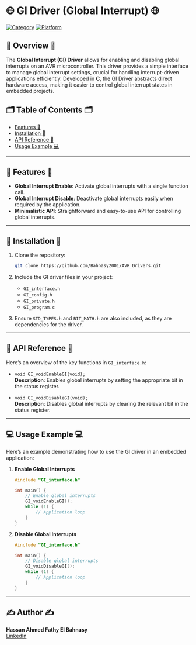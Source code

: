 # 🌐 GI Driver (Global Interrupt) 🌐

[![Category](https://img.shields.io/badge/Category-GI-blue)](#) [![Platform](https://img.shields.io/badge/Platform-ATmega32-orange)](#)

## 🚀 Overview 🚀
The **Global Interrupt (GI) Driver** allows for enabling and disabling global interrupts on an AVR microcontroller. This driver provides a simple interface to manage global interrupt settings, crucial for handling interrupt-driven applications efficiently. Developed in **C**, the GI Driver abstracts direct hardware access, making it easier to control global interrupt states in embedded projects.

## 🗂 Table of Contents 🗂
- [Features 🌟](#features)
- [Installation 🔧](#installation)
- [API Reference 📖](#api-reference)
- [Usage Example 💻](#usage-example)

---

## 🌟 Features 🌟

- **Global Interrupt Enable**: Activate global interrupts with a single function call.
- **Global Interrupt Disable**: Deactivate global interrupts easily when required by the application.
- **Minimalistic API**: Straightforward and easy-to-use API for controlling global interrupts.

---

## 🔧 Installation 🔧

1. Clone the repository:
   ```bash
   git clone https://github.com/Bahnasy2001/AVR_Drivers.git
   ```

2. Include the GI driver files in your project:
   - `GI_interface.h`
   - `GI_config.h`
   - `GI_private.h`
   - `GI_program.c`

3. Ensure `STD_TYPES.h` and `BIT_MATH.h` are also included, as they are dependencies for the driver.

---

## 📖 API Reference 📖

Here’s an overview of the key functions in `GI_interface.h`:

- `void GI_voidEnableGI(void);`  
  **Description**: Enables global interrupts by setting the appropriate bit in the status register.
  
- `void GI_voidDisableGI(void);`  
  **Description**: Disables global interrupts by clearing the relevant bit in the status register.

---

## 💻 Usage Example 💻

Here’s an example demonstrating how to use the GI driver in an embedded application:

1. **Enable Global Interrupts**  
   ```c
   #include "GI_interface.h"

   int main() {
       // Enable global interrupts
       GI_voidEnableGI();
       while (1) {
           // Application loop
       }
   }
   ```

2. **Disable Global Interrupts**  
   ```c
   #include "GI_interface.h"

   int main() {
       // Disable global interrupts
       GI_voidDisableGI();
       while (1) {
           // Application loop
       }
   }
   ```

---

## ✍️ Author ✍️

**Hassan Ahmed Fathy El Bahnasy**  
[LinkedIn](https://www.linkedin.com/in/hassanbahnasy/)